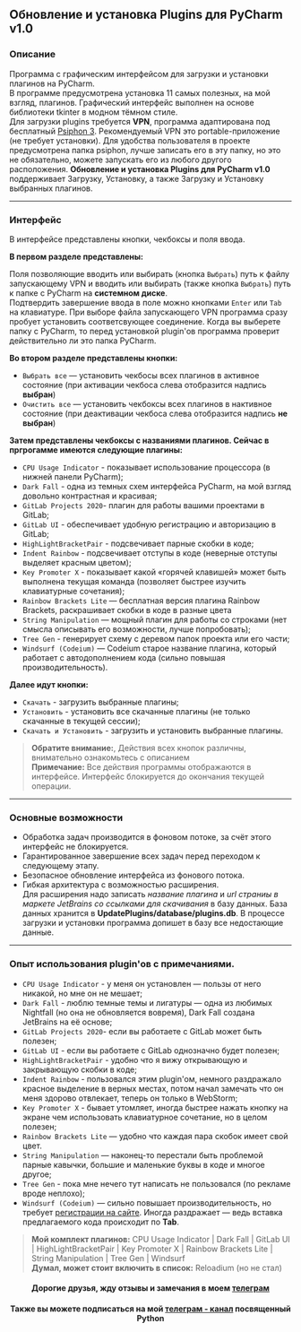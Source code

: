 ## Обновление и установка Plugins для PyCharm v1.0


### Описание

Программа с графическим интерфейсом для загрузки и установки плагинов на PyCharm.   
В программе предусмотрена установка 11 самых полезных, на мой взгляд, плагинов.
Графический интерфейс выполнен на основе библиотеки tkinter в модном тёмном стиле.  
Для загрузки plugins требуется **VPN**, программа адаптирована под бесплатный
[Psiphon 3](https://www.psiphon3.com/). Рекомендуемый VPN это portable-приложение (не требует установки).
Для удобства пользователя в проекте предусмотрена папка psiphon, лучше записать его
в эту папку, но это не обязательно, можете запускать его из любого другого расположения.
**Обновление и установка Plugins для PyCharm v1.0** поддерживает Загрузку, Установку,
а также Загрузку и Установку выбранных плагинов.  

---

### Интерфейс

В интерфейсе представлены кнопки, чекбоксы и поля ввода.

**В первом разделе представлены:**

Поля позволяющие вводить или выбирать (кнопка `Выбрать`) путь к файлу запускающему VPN
и вводить или выбирать (также кнопка `Выбрать`) путь к папке с PyCharm на **системном диске**.  
Подтвердить завершение ввода в поле можно кнопками `Enter` или `Tab` на клавиатуре. При выборе
файла запускающего VPN программа сразу пробует установить соответсвующее соединение. Когда
вы выберете папку с PyCharm, то перед установкой plugin'ов программа проверит действительно
ли это папка PyCharm.

**Во втором разделе представлены кнопки:**
- `Выбрать все` — установить чекбосы всех плагинов в активное состояние (при активации чекбоса слева отобразится надпись **выбран**)
- `Очистить все` — установить чекбоксы всех плагинов в нактивное состояние (при деактивации чекбоса слева отобразится надпись **не выбран**)

**Затем представлены чекбоксы с названиями плагинов. Сейчас в пргрогамме имеются следующие плагины:**
- `CPU Usage Indicator` - показывает использование процессора (в нижней панели PyCharm);
- `Dark Fall` - одна из темных схем интерфейса PyCharm, на мой взгляд довольно контрастная и красивая;
- `GitLab Prоjects 2020`- плагин для работы вашими проектами в GitLab;
- `GitLab UI` - обеспечивает удобную регистрацию и авторизацию в GitLab;
- `HighLightBracketPair` - подсвечивает парные скобки в коде;
- `Indent Rainbow` - подсвечивает отступы в коде (неверные отступы выделяет красным цветом);
- `Key Promoter X` - показывает какой «горячей клавишей» может быть выполнена текущая команда (позволяет быстрее изучить клавиатурные сочетания); 
- `Rainbow Brackets Lite` — бесплатная версия плагина Rainbow Brackets, раскрашивает скобки в коде в разные цвета
- `String Manipulation` — мощный плагин для работы со строками (нет смысла описывать его возможности, лучше попробовать);
- `Tree Gen` - генерирует схему с деревом папок проекта или его части;
- `Windsurf (Codeium)` — Codeium старое название плагина, который работает с автодополнением кода (сильно повышая производительность).

**Далее идут кнопки:**
- `Скачать` - загрузить выбранные плагины;
- `Установить` - установить все скачанные плагины (не только скачанные в текущей сессии);
- `Скачать и Установить` - загрузить и установить выбранные плагины. 

> **Обратите внимание:**, Действия всех кнопок различны, внимательно ознакомьтесь с описанием  
> **Примечание:** Все действия программы отображаются в интерфейсе. Интерфейс блокируется до окончания текущей операции.

---

### Основные возможности

- Обработка задач производится в фоновом потоке, за счёт этого интерфейс не блокируется.
- Гарантированное завершение всех задач перед переходом к следующему этапу.
- Безопасное обновление интерфейса из фонового потока.
- Гибкая архитектура с возможностью расширения.  
Для расширения надо записать _название плагина_ и _url страниы в маркете JetBrains со ссылками
для скачивания_ в базу данных. База данных хранится в **UpdatePlugins/database/plugins.db**.
В процессе загрузки и установки программа допишет в базу все недостающие данные.

---

### Опыт использования plugin'ов c примечаниями.

- `CPU Usage Indicator` - у меня он установлен — пользы от него никакой, но мне он не мешает;
- `Dark Fall` - люблю темные темы и лигатуры — одна из любимых Nightfall (но она не обновляется вовремя), Dark Fall создана JetBrains на её основе;
- `GitLab Prоjects 2020`- если вы работаете с GitLab может быть полезен;
- `GitLab UI` - если вы работаете с GitLab однозначно будет полезен;
- `HighLightBracketPair` - удобно что я вижу открывающую и закрывающую скобки в коде;
- `Indent Rainbow` - пользовался этим plugin'ом, немного раздражало красное выделение в верных местах,
потом начал замечать что он меня здорово отвлекает, теперь он только в WebStorm;
- `Key Promoter X` - бывает утомляет, иногда быстрее нажать кнопку на экране чем использовать клавиатурное сочетание, но в целом полезен; 
- `Rainbow Brackets Lite` — удобно что каждая пара скобок имеет свой цвет.
- `String Manipulation` — наконец-то перестали быть проблемой парные кавычки, большие и маленькие буквы в коде и многое другое;
- `Tree Gen` - пока мне нечего тут написать не пользовался (по рекламе вроде неплохо);
- `Windsurf (Codeium)` — сильно повышает производительность, но требует [регистрации на сайте](https://windsurf.com/account/register?extensionName=jetbrains).
Иногда раздражает — ведь вставка предлагаемого кода происходит по **Tab**.

> **Мой комплект плагинов:** CPU Usage Indicator | Dark Fall | GitLab UI | HighLightBracketPair | Key Promoter X | Rainbow Brackets Lite | String Manipulation | Tree Gen | Windsurf  
> **Думал, может стоит включить в список:** Reloadium (но не стал)

<center>

#### Дорогие друзья, жду отзывы и замечания в моем [телеграм]( https://t.me/Vegas_Real)
#### Также вы можете подписаться на мой [телеграм - канал](https://t.me/Pyth_Com) посвященный Python

</center>